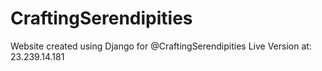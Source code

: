 # CraftingSerendipities
Website created using Django for @CraftingSerendipities
Live Version at: 23.239.14.181
